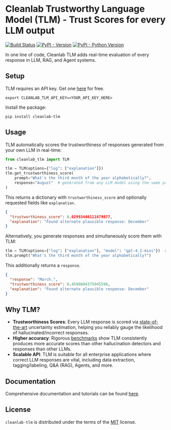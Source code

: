 # Cleanlab Trustworthy Language Model (TLM) - Trust Scores for every LLM output

[![Build Status](https://github.com/cleanlab/cleanlab-tlm/actions/workflows/ci.yml/badge.svg)](https://github.com/cleanlab/cleanlab-tlm/actions/workflows/ci.yml) [![PyPI - Version](https://img.shields.io/pypi/v/cleanlab-tlm.svg)](https://pypi.org/project/cleanlab-tlm) [![PyPI - Python Version](https://img.shields.io/pypi/pyversions/cleanlab-tlm.svg)](https://pypi.org/project/cleanlab-tlm)

In one line of code, Cleanlab TLM adds real-time evaluation of every response in LLM, RAG, and Agent systems.

## Setup

TLM requires an API key. Get one [here](https://tlm.cleanlab.ai/) for free.

```console
export CLEANLAB_TLM_API_KEY=<YOUR_API_KEY_HERE>
```

Install the package:

```console
pip install cleanlab-tlm
```

## Usage

TLM automatically scores the trustworthiness of responses generated from your own LLM in real-time:

```python
from cleanlab_tlm import TLM

tlm = TLM(options={"log": ["explanation"]})
tlm.get_trustworthiness_score(
    prompt="What's the third month of the year alphabetically?",
    response="August"  # generated from any LLM model using the same prompt
)
```

This returns a dictionary with `trustworthiness_score` and optionally requested fields like `explanation`.

```json
{
  "trustworthiness_score": 0.02993446111679077,
  "explanation": "Found alternate plausible response: December"
}
```


Alternatively, you generate responses and simultaneously score them with TLM:

```python
tlm = TLM(options={"log": ["explanation"], "model": "gpt-4.1-mini"})  # GPT, Claude, etc.
tlm.prompt("What's the third month of the year alphabetically?")
```

This additionally returns a `response`.

```json
{
  "response": "March.",
  "trustworthiness_score": 0.4590804375945598,
  "explanation": "Found alternate plausible response: December"
}
```

## Why TLM?

- **Trustworthiness Scores**: Every LLM response is scored via [state-of-the-art](https://cleanlab.ai/blog/trustworthy-language-model/) uncertainty estimation, helping you reliably gauge the likelihood of hallucinated/incorrect responses.
- **Higher accuracy**: Rigorous [benchmarks](https://cleanlab.ai/blog/trustworthy-language-model/) show TLM consistently produces more accurate scores than other hallucination detectors and responses than other LLMs.
- **Scalable API**: TLM is suitable for all enterprise applications where correct LLM responses are vital, including data extraction, tagging/labeling, Q&A (RAG), Agents, and more.

## Documentation

Comprehensive documentation and tutorials can be found [here](https://help.cleanlab.ai/tlm).

## License

`cleanlab-tlm` is distributed under the terms of the [MIT](https://spdx.org/licenses/MIT.html) license.

